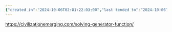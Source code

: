 ```yaml
---
{"created in":"2024-10-06T02:01:22-03:00","last tended to":"2024-10-06T02:04:55-03:00","tags":["concept","metacrisis","design"],"notestage":["🌱"],"dg-publish":true,"relevancescore":98,"aliases":["generator functions","generator functions of the metacrisis"],"created":"2024-10-06T02:01:22.683-03:00","updated":"2025-04-06T11:22:16.117-03:00","readinesslevel":"10%","permalink":"/diagnosis/generator-functions-of-existential-risk/","dgPassFrontmatter":true}
---
```


https://civilizationemerging.com/solving-generator-function/
